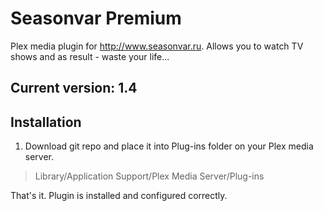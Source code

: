 Seasonvar Premium
=================

Plex media plugin for http://www.seasonvar.ru. Allows you to watch TV shows and as result - waste your life...



Current version: 1.4
--------------------

Installation
------------

1. Download git repo and place it into Plug-ins folder on your Plex media server.
> Library/Application Support/Plex Media Server/Plug-ins




That's it. Plugin is installed and configured correctly.
